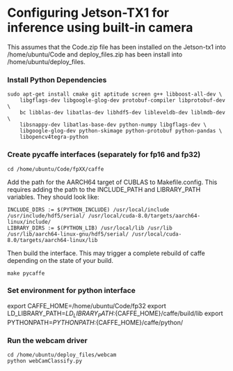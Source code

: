 # Configuring Jetson-TX1 for inference using built-in camera 

This assumes that the Code.zip file has been installed on the Jetson-tx1 into /home/ubuntu/Code and deploy_files.zip has been install into /home/ubuntu/deploy_files.

### Install Python Dependencies

```
sudo apt-get install cmake git aptitude screen g++ libboost-all-dev \
    libgflags-dev libgoogle-glog-dev protobuf-compiler libprotobuf-dev \
    bc libblas-dev libatlas-dev libhdf5-dev libleveldb-dev liblmdb-dev \
    libsnappy-dev libatlas-base-dev python-numpy libgflags-dev \
    libgoogle-glog-dev python-skimage python-protobuf python-pandas \
    libopencv4tegra-python
```

### Create pycaffe interfaces (separately for fp16 and fp32)

```
cd /home/ubuntu/Code/fpXX/caffe
```
Add the path for the AARCH64 target of CUBLAS to Makefile.config. This requires adding the path to the INCLUDE_PATH and LIBRARY_PATH variables.  They should look like:

```
INCLUDE_DIRS := $(PYTHON_INCLUDE) /usr/local/include /usr/include/hdf5/serial/ /usr/local/cuda-8.0/targets/aarch64-linux/include/
LIBRARY_DIRS := $(PYTHON_LIB) /usr/local/lib /usr/lib /usr/lib/aarch64-linux-gnu/hdf5/serial/ /usr/local/cuda-8.0/targets/aarch64-linux/lib
```

Then build the interface.  This may trigger a complete rebuild of caffe depending on the state of your build.
```
make pycaffe
```

### Set environment for python interface

export CAFFE_HOME=/home/ubuntu/Code/fp32
export LD_LIBRARY_PATH=${LD_LIBRARY_PATH}:${CAFFE_HOME}/caffe/build/lib
export PYTHONPATH=${PYTHONPATH}:${CAFFE_HOME}/caffe/python/

### Run the webcam driver

```
cd /home/ubuntu/deploy_files/webcam
python webCamClassify.py
```





